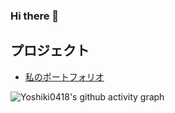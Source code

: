 ### Hi there 👋


## プロジェクト
- [私のポートフォリオ](https://github.com/Yoshiki0418/portfolio)

![Yoshiki0418's github activity graph](https://activity-graph.herokuapp.com/graph?username=Yoshiki0418&theme=xcode)







<!--
**Yoshiki0418/Yoshiki0418** is a ✨ _special_ ✨ repository because its `README.md` (this file) appears on your GitHub profile.

Here are some ideas to get you started:

- 🔭 I’m currently working on ...
- 🌱 I’m currently learning ...
- 👯 I’m looking to collaborate on ...
- 🤔 I’m looking for help with ...
- 💬 Ask me about ...
- 📫 How to reach me: ...
- 😄 Pronouns: ...
- ⚡ Fun fact: ...
-->
